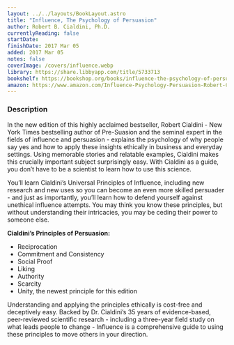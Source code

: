 ```yaml
---
layout: ../../layouts/BookLayout.astro
title: "Influence, The Psychology of Persuasion"
author: Robert B. Cialdini, Ph.D.
currentlyReading: false
startDate:
finishDate: 2017 Mar 05
added: 2017 Mar 05
notes: false
coverImage: /covers/influence.webp
library: https://share.libbyapp.com/title/5733713
bookshelf: https://bookshop.org/books/influence-the-psychology-of-persuasion/9780062937650
amazon: https://www.amazon.com/Influence-Psychology-Persuasion-Robert-Cialdini/dp/006124189X
---
```


### Description
In the new edition of this highly acclaimed bestseller, Robert Cialdini - New York Times bestselling author of Pre-Suasion and the seminal expert in the fields of influence and persuasion - explains the psychology of why people say yes and how to apply these insights ethically in business and everyday settings. Using memorable stories and relatable examples, Cialdini makes this crucially important subject surprisingly easy. With Cialdini as a guide, you don’t have to be a scientist to learn how to use this science.

You’ll learn Cialdini’s Universal Principles of Influence, including new research and new uses so you can become an even more skilled persuader - and just as importantly, you’ll learn how to defend yourself against unethical influence attempts. You may think you know these principles, but without understanding their intricacies, you may be ceding their power to someone else.

**Cialdini’s Principles of Persuasion:**
- Reciprocation
- Commitment and Consistency
- Social Proof
- Liking
- Authority
- Scarcity
- Unity, the newest principle for this edition

Understanding and applying the principles ethically is cost-free and deceptively easy. Backed by Dr. Cialdini’s 35 years of evidence-based, peer-reviewed scientific research - including a three-year field study on what leads people to change - Influence is a comprehensive guide to using these principles to move others in your direction.

<!-- ### Notes & Highlights -->
